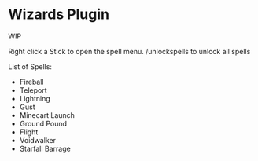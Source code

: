 # Wizards Plugin

WIP


Right click a Stick to open the spell menu.
/unlockspells to unlock all spells

List of Spells:

- Fireball
- Teleport
- Lightning
- Gust
- Minecart Launch
- Ground Pound
- Flight
- Voidwalker
- Starfall Barrage
